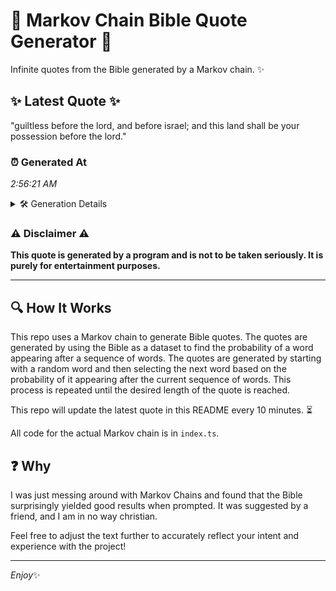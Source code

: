 # 📖 Markov Chain Bible Quote Generator 📖

Infinite quotes from the Bible generated by a Markov chain. ✨

## ✨ Latest Quote ✨
"guiltless before the lord, and before israel; and this land shall be your possession before the lord."

### ⏰ Generated At
*2:56:21 AM*

<details>
    <summary>🛠️ Generation Details</summary>
    <p>
        <strong>🌱 Seed:</strong> guiltless<br>
        <strong>🔄 Iterations:</strong> 16<br>
        <strong>📜 Context History:</strong><br>[ guiltless ]: before<br>[ guiltless, before ]: the<br>[ guiltless, before, the ]: lord,<br>[ guiltless, before, the, lord, ]: and<br>[ guiltless, before, the, lord,, and ]: before<br>[ guiltless, before, the, lord,, and, before ]: israel;<br>[ before, the, lord,, and, before, israel; ]: and<br>[ the, lord,, and, before, israel;, and ]: this<br>[ lord,, and, before, israel;, and, this ]: land<br>[ and, before, israel;, and, this, land ]: shall<br>[ before, israel;, and, this, land, shall ]: be<br>[ israel;, and, this, land, shall, be ]: your<br>[ and, this, land, shall, be, your ]: possession<br>[ this, land, shall, be, your, possession ]: before<br>[ land, shall, be, your, possession, before ]: the<br>[ shall, be, your, possession, before, the ]: lord.<br>
    </p>
</details>

### ⚠️ Disclaimer ⚠️
**This quote is generated by a program and is not to be taken seriously. It is purely for entertainment purposes.**

---

## 🔍 How It Works

This repo uses a Markov chain to generate Bible quotes. The quotes are generated by using the Bible as a dataset to find the probability of a word appearing after a sequence of words. The quotes are generated by starting with a random word and then selecting the next word based on the probability of it appearing after the current sequence of words. This process is repeated until the desired length of the quote is reached.

This repo will update the latest quote in this README every 10 minutes. ⏳

All code for the actual Markov chain is in `index.ts`.

## ❓ Why

I was just messing around with Markov Chains and found that the Bible surprisingly yielded good results when prompted. 
It was suggested by a friend, and I am in no way christian.

Feel free to adjust the text further to accurately reflect your intent and experience with the project!

---

*Enjoy*✨
